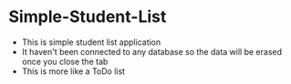 # Simple-Student-List
  - This is simple student list application 
  - It haven't been connected to any database so the data will be erased once you close the tab
  - This is more like a ToDo list
